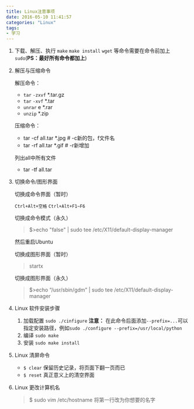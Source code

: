 ```yaml
---
title: Linux注意事项
date: 2016-05-10 11:41:57
categories: "Linux"
tags:
- 学习
---
```

1. 下载、解压、执行 `make` `make install` `wget` 等命令需要在命令前加上`sudo`(**PS：最好所有命令都加上**)
2. 解压与压缩命令
    
    解压命令：
    
    - `tar` `-zxvf` *.tar.gz
    - `tar` `-xvf` *.tar
    - `unrar` e *.rar
    - `unzip` *.zip

    压缩命令：
    
    - tar -cf all.tar *.jpg # -c新的包，f文件名
    - tar -rf all.tar *.gif # -r新增加
    
    列出all中所有文件
    
    - tar -tf all.tar 
3. 切换命令/图形界面
    <!-- more -->
    切换成命令界面（暂时）

    `Ctrl+Alt+空格` `Ctrl+Alt+F1~F6`

    切换成命令模式（永久）
    
    > $>echo "false" | sudo tee /etc/X11/default-display-manager
    
    然后重启Ubuntu

    切换成图形界面（暂时）

    > startx
    
    切换成图形界面（永久）

    > $>echo “/usr/sbin/gdm” | sudo tee /etc/X11/default-display-manager

4. Linux 软件安装步骤
    1. 加载配置 `sudo ./cinfigure` **注意：**  在此命令后面添加`--prefix=...`可以指定安装路径，例如`sudo ./configure --prefix=/usr/local/python`
    2. 编译 `sudo make`
    3. 安装 `sudo make install`
5. Linux 清屏命令
    - `$ clear` 保留历史记录，将页面下翻一页而已
    - `$ reset` 真正意义上的清空界面
6. Linux 更改计算机名

    > $ sudo vim /etc/hostname
    > 将第一行改为你想要的名字




